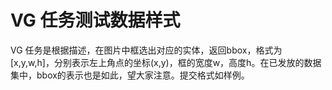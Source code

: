 # VG 任务测试数据样式

VG 任务是根据描述，在图片中框选出对应的实体，返回bbox，格式为[x,y,w,h]，分别表示左上角点的坐标(x,y)，框的宽度w，高度h。在已发放的数据集中，bbox的表示也是如此，望大家注意。提交格式如样例。